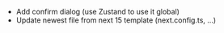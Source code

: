 - Add confirm dialog (use Zustand to use it global)
- Update newest file from next 15 template (next.config.ts, ...)
